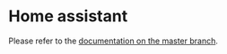 # Home assistant

Please refer to the [documentation on the master branch](https://sensorsiot.github.io/IOTstack/Containers/Home-Assistant/).
